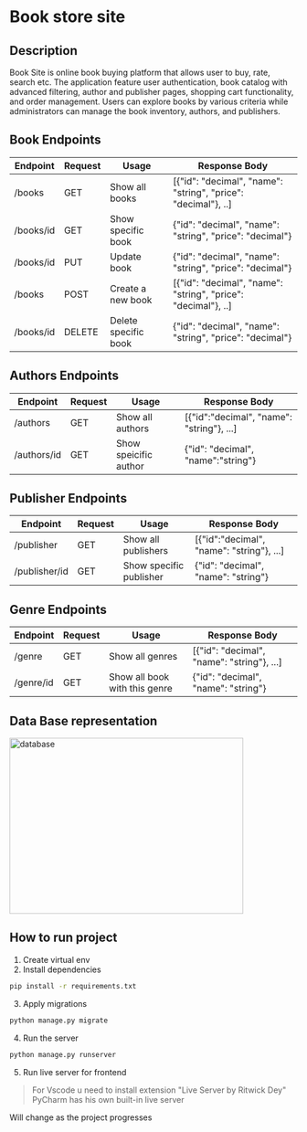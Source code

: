 # Book store site

## Description
Book Site is online book buying platform that allows user to buy, rate, search etc. The application feature user authentication, book catalog with advanced filtering, author and publisher pages, shopping cart functionality, and order management. Users can explore books by various criteria while administrators can manage the book inventory, authors, and publishers.

## Book Endpoints
| **Endpoint** | **Request** | **Usage** | **Response Body** |
| --- | --- | --- | --- |
| /books | GET | Show all books | [{"id": "decimal", "name": "string", "price": "decimal"}, ..]
| /books/id | GET | Show specific book | {"id": "decimal", "name": "string", "price": "decimal"}
| /books/id | PUT | Update book | {"id": "decimal", "name": "string", "price": "decimal"}
| /books | POST | Create a new book | [{"id": "decimal", "name": "string", "price": "decimal"}, ..]
| /books/id | DELETE | Delete specific book | {"id": "decimal", "name": "string", "price": "decimal"}

## Authors Endpoints
| **Endpoint** | **Request** | **Usage** | **Response Body** |
| --- | --- | --- | --- |
| /authors | GET | Show all authors | [{"id":"decimal", "name": "string"}, ...] |
| /authors/id | GET | Show speicific author | {"id": "decimal", "name":"string"} |

## Publisher Endpoints
| **Endpoint** | **Request** | **Usage** | **Response Body** |
| --- | --- | --- | --- |
| /publisher | GET | Show all publishers | [{"id":"decimal", "name": "string"}, ...] |
| /publisher/id | GET | Show specific publisher | {"id": "decimal", "name": "string"} |

## Genre Endpoints
| **Endpoint** | **Request** | **Usage** | **Response Body** |
| --- | --- | --- | --- |
| /genre | GET | Show all genres | [{"id": "decimal", "name": "string"}, ...] |
| /genre/id | GET | Show all book with this genre | {"id": "decimal", "name": "string"} |

## Data Base representation

<img width="409" height="308" alt="database" src="https://github.com/user-attachments/assets/67627618-3900-4aad-987d-279965c9a1d6" />



## How to run project

1. Create virtual env
2. Install dependencies
```bash
pip install -r requirements.txt
```
3. Apply migrations
```bash
python manage.py migrate
```
4. Run the server
```bash
python manage.py runserver
```
5. Run live server for frontend
> For Vscode u need to install extension "Live Server by Ritwick Dey"
> PyCharm has his own built-in live server

Will change as the project progresses
